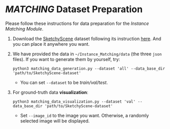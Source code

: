 # *MATCHING* Dataset Preparation

Please follow these instructions for data preparation for the *Instance Matching Module*.

1. Download the [SketchyScene](https://github.com/SketchyScene/SketchyScene) dataset following its instruction [here](https://github.com/SketchyScene/SketchyScene/tree/master/data). And you can place it anywhere you want.

1. We have provided the data in `~/Instance_Matching/data` (the three `json` files). If you want to generate them by yourself, try:

    ```
    python3 matching_data_generation.py --dataset 'all' --data_base_dir 'path/to/SketchyScene-dataset'
    ```
    - You can set `--dataset` to be *train/val/test*.
    
1. For ground-truth data **visualization**:

    ```
    python3 matching_data_visualization.py --dataset 'val' --data_base_dir 'path/to/SketchyScene-dataset'
    ```
    - Set `--image_id` to the image you want. Otherwise, a randomly selected image will be displayed.
   
